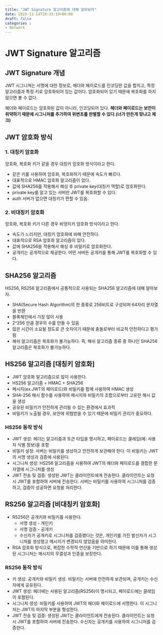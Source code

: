 ```yaml
---
title: "JWT Signature 알고리즘에 대해 알아보자"
date: 2023-11-14T20:33:19+09:00
draft: false
categories :
- Network
---
```


# JWT Signature 알고리즘
## JWT Signature 개념
JWT 시그니쳐는 서명에 대한 정보로, 헤더와 페이로드를 인코딩한 값을 합치고, 특정 알고리즘과 특정 키로 암호화되어 있는 값이다. 암호화되어 있기 때문에 복호화를 하지 않으면 볼 수 없다.

헤더와 페이로드는 암호화된 값이 아니라, 인코딩되어 있다.
**헤더와 페이로드는 보안이 취약하기 때문에 시그니처를 추가하여 위변조를 판별할 수 있다.(너가 만든게 맞냐고 체크)**

## JWT 암호화 방식
### 1. 대칭키 암호화
암호화, 복호화 키가 같을 경우 대칭키 암호화 방식이라고 한다.

- 같은 키를 사용하여 암호화, 복호화하기 때문에 속도가 빠르다.
- 대표적으로 HMAC 암호화 알고리즘이 있다.
- 값에 SHA256를 적용해서 해싱 후 private key(대칭키 역할)로 암호화한다.
- private key를 알고 있는 서버만 JWT를 복호화할 수 있다.
- auth 서버가 없으면 대칭키가 편할 수 있음.

### 2. 비대칭키 암호화
암호화, 복호화 키가 다른 경우 비댕치키 암호화 방식이라고 한다.

- 속도가 느리지만, 대칭키 암호화에 비해 안전하다.
- 대표적으로 RSA 암호화 알고리즘이 있다.
- 값에 SHA256을 적용해서 해싱 후 비밀키로 암호화한다.
- 공개키는 공개적으로 제공한다. 어떤 서버든 공개키를 통해 JWT를 복호화할 수 있다.

## SHA256 알고리즘
HS256, RS256 알고리즘에서 공통적으로 사용되는 SHA256 알고리즘에 대해 알아보자. 

- SHA(Secure Hash Algorithm)의 한 종류로 256비트로 구성되며 64자리 문자열을 반환
- 블록체인에서 가장 많이 사용
- 2^256 만큼 경우의 수를 만들 수 있음
- 많은 시간이 소요될 정도로 큰 숫자이기 때문에 충돌로부터 비교적 안전하다고 평가됨
- 해쉬 알고리즘은 복호화가 불가능하다. 즉, 해쉬 알고리즘 종류 중 하나인 SHA256 알고리즘은 복호화가 불가능하다.

## HS256 알고리즘 [대칭키 암호화]
- JWT 암호화 알고리즘으로 많이 사용한다.
- HS256 알고리즘 = HMAC + SHA256
- 메시지(ex.JWT의 페이로드)와 비밀키를 함께 사용하여 HMAC 생성
- SHA-256 해시 함수를 사용하여 메시지와 비밀키의 조합으로부터 고유한 해시 값을 생성
- 공유된 비밀키가 안전하게 관리될 수 있는 환경에서 효과적
- 비밀키가 노출될 경우, 보안에 위협받을 수 있기 때문에 비밀키 관리가 중요하다.

### HS256 동작 방식
- JWT 생성: 헤더는 알고리즘과 토큰 타입을 명시하고, 페이로드는 클레임(예: 사용자 식별 정보)을 포함
- 비밀키 설정: 서버는 비밀키를 생성하고 안전하게 보관해야 한다. 이 비밀키는 JWT의 서명 생성과 검증에 사용된다.
- 시그니처 생성: HS256 알고리즘을 사용하여 JWT의 헤더와 페이로드를 결합한 문자열에 시그니처를 생성
- JWT 전송 및 검증: 생성된 JWT는 클라이언트에게 전송한다. 클라이언트는 요청 시 JWT를 포함하여 서버에 전송한다. 서버는 비밀키를 사용하여 시그니처를 검증하고, 검증이 성공하면 요청을 처리한다.

## RS256 알고리즘 [비대칭키 암호화]
- RS256은 공개키와 비밀키를 사용한다.
  - 서명 생성 - 개인키
  - 서명 검증 - 공개키
  - 수신자가 공개키로 시그니처를 검증했다는 것은, 개인키를 가진 발신자가 시그니처를 생성했고 메시지가 변경되지 않았음을 의미한다. 
- RSA 암호화 방식으로, 복잡한 수학적 연산을 기반으로 하기 때문에 이를 통해 생성된 시그니처는 메시지의 무결성과 인증을 보장한다.

### RS256 동작 방식
- 키 생성: 공개키와 비밀키 생성. 비밀키는 서버에 안전하게 보관되며, 공개키는 수신자에게 공유된다.
- JWT 생성: 헤더에는 사용된 알고리즘(RS256)이 명시되고, 페이로드에는 클레임이 포함된다.
- 시그니처 생성: 비밀키를 사용하여 JWT의 헤더와 페이로드에 서명한다. 이 시그니처는 JWT의 마지막 부분을 형성한다.
- JWT 전송 및 검증: 생성된 JWT는 클라이언트에게 전송된다. 클라이언트는 요청 시 JWT를 포함하여 서버에 전송한다. 수신자는 공개키를 사용하여 시그니처를 검증한다.